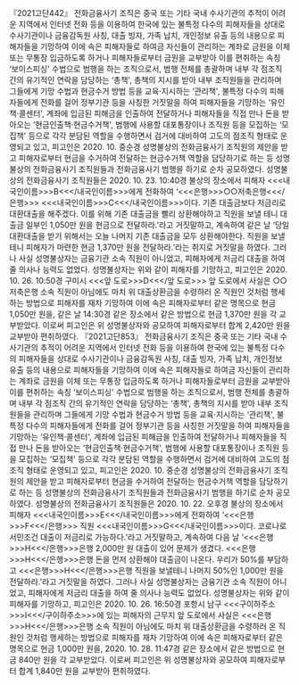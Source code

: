『2021고단442』
전화금융사기 조직은 중국 또는 기타 국내 수사기관의 추적이 어려운 지역에서 인터넷 전화 등을 이용하여 한국에 있는 불특정 다수의 피해자들을 상대로 수사기관이나 금융감독원 사칭, 대출 빙자, 가족 납치, 개인정보 유출 등의 내용으로 피해자들을 기망하여 이에 속은 피해자들로 하여금 자신들이 관리하는 계좌로 금원을 이체 또는 무통장 입금하도록 하거나 피해자들로부터 금원을 교부받아 이를 편취하는 속칭 ‘보이스피싱' 수법으로 범행을 하는 조직으로서, 범행 전체를 총괄하며 내부 각 점조직 간의 유기적인 연락을 담당하는 ‘총책', 총책의 지시를 받아 내부 조직원들을 관리하며 그들에게 기망 수법과 현금수거 방법 등을 교육·지시하는 ‘관리책', 불특정 다수의 피해자들에게 전화를 걸어 정부기관 등을 사칭한 거짓말을 하여 피해자들을 기망하는 ‘유인책·콜센터', 계좌에 입금된 피해금을 인출하여 전달하거나 피해자들을 직접 만나 돈을 받아오는 ‘현금인출책·현금수거책', 범행에 사용할 대포통장이나 조직원 등을 모집하는 ‘모집책' 등으로 각각 분담된 역할을 수행하면서 검거에 대비하여 고도의 점조직 형태로 운영되고 있고, 피고인은 2020. 10. 중순경 성명불상의 전화금융사기 조직원의 제안을 받고 피해자로부터 현금을 수거하여 전달하는 현금수거책 역할을 담당하기로 하는 등 성명불상의 전화금융사기 조직원들과 전화금융사기 범행을 하기로 순차 공모하였다.
성명불상의 전화금융사기 조직원들은 2020. 10. 23. 10:40경 불상의 장소에서 피해자 <<<내국인이름>>>B<<</내국인이름>>>에게 전화하여 ‘<<<은행>>>○○저축은행<<</은행>>> <<<내국인이름>>>C<<</내국인이름>>>이다. 기존 대출금보다 저금리로 대환대출을 해주겠다. 이를 위해 기존 대출금을 빨리 상환해야하고 직원을 보낼 테니 대출금 일부인 1,050만 원을 현금으로 전달하라.'라고 거짓말하고, 계속하여 같은 날 ‘당일 대환대출을 받기 위해서는 오늘 나머지 기존 대출금을 모두 상환해야한다. 직원을 보낼 테니 피해자가 마련한 현금 1,370만 원을 전달하라.'라는 취지로 거짓말을 하였다. 그러나 사실 성명불상자는 금융기관 소속 직원이 아니었고, 피해자에게 저금리 대출을 하여 줄 의사나 능력도 없었다.
성명불상자는 위와 같이 피해자를 기망하고, 피고인은 2020. 10. 26. 10:50경 구미시 <<<앞 도로>>>D<<</앞 도로>>> 앞 도로에서 사실은 ○○저축은행 소속 직원이 아님에도 마치 위 대출상환금을 수령하러 온 직원인 것처럼 행세하는 방법으로 피해자를 재차 기망하여 이에 속은 피해자로부터 같은 명목으로 현금 1,050만 원을, 같은 날 14:30경 같은 장소에서 같은 방법으로 현금 1,370만 원을 각 교부받았다.
이로써 피고인은 위 성명불상자와 공모하여 피해자로부터 합계 2,420만 원을 교부받아 편취하였다.
『2021고단853』
전화금융사기 조직은 중국 또는 기타 국내 수사기관의 추적이 어려운 지역에서 인터넷 전화 등을 이용하여 한국에 있는 불특정 다수의 피해자들을 상대로 수사기관이나 금융감독원 사칭, 대출 빙자, 가족 납치, 개인정보 유출 등의 내용으로 피해자들을 기망하여 이에 속은 피해자들로 하여금 자신들이 관리하는 계좌로 금원을 이체 또는 무통장 입금하도록 하거나 피해자들로부터 금원을 교부받아 이를 편취하는 속칭 ‘보이스피싱' 수법으로 범행을 하는 조직으로서, 범행 전체를 총괄하며 내부 각 점조직 간의 유기적인 연락을 담당하는 ‘총책', 총책의 지시를 받아 내부 조직원들을 관리하며 그들에게 기망 수법과 현금수거 방법 등을 교육·지시하는 ‘관리책', 불특정 다수의 피해자들에게 전화를 걸어 정부기관 등을 사칭한 거짓말을 하여 피해자들을 기망하는 ‘유인책·콜센터', 계좌에 입금된 피해금을 인출하여 전달하거나 피해자들을 직접 만나 돈을 받아오는 ‘현금인출책·현금수거책', 범행에 사용할 대포통장이나 조직원 등을 모집하는 ‘모집책' 등으로 각각 분담된 역할을 수행하면서 검거에 대비하여 고도의 점조직 형태로 운영되고 있고, 피고인은 2020. 10. 중순경 성명불상의 전화금융사기 조직원의 제안을 받고 피해자로부터 현금을 수거하여 전달하는 현금수거책 역할을 담당하기로 하는 등 성명불상의 전화금융사기 조직원들과 전화금융사기 범행을 하기로 순차 공모하였다.
성명불상의 전화금융사기 조직원들은 2020. 10. 22. 오후경 불상의 장소에서 피해자 <<<내국인이름>>>E<<</내국인이름>>>에게 전화하여 ‘<<<은행>>>F<<</은행>>> 직원 <<<내국인이름>>>G<<</내국인이름>>>이다. 코로나로 서민조건 대출이 저금리로 가능하다.'라고 거짓말하고, 계속하여 다음 날 ‘<<<은행>>>H<<</은행>>>은행 2,000만 원 대출이 있어 문제가 생겼다. <<<은행>>>H<<</은행>>>은행 돈을 먼저 상환해야 대출금이 나온다. 우리가 50%를 부담하고 <<<은행>>>H<<</은행>>>은행 직원을 보낼테니 나머지 50%인 1,000만 원을 전달하라.'라고 거짓말을 하였다. 그러나 사실 성명불상자는 금융기관 소속 직원이 아니었고, 피해자에게 저금리 대출을 하여 줄 의사나 능력도 없었다.
성명불상자는 위와 같이 피해자를 기망하고, 피고인은 2020. 10. 26. 16:50경 포항시 남구 <<<구이하주소>>>I<<</구이하주소>>>에 있는 피해자의 근무지 앞 도로에서 사실은 <<<은행>>>H<<</은행>>>은행 소속 직원이 아님에도 마치 위 대출상환금을 수령하러 온 직원인 것처럼 행세하는 방법으로 피해자를 재차 기망하여 이에 속은 피해자로부터 같은 명목으로 현금 1,000만 원을, 2020. 10. 28. 11:47경 같은 장소에서 같은 방법으로 현금 840만 원을 각 교부받았다.
이로써 피고인은 위 성명불상자와 공모하여 피해자로부터 합계 1,840만 원을 교부받아 편취하였다.